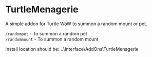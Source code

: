 # TurtleMenagerie
A simple addon for Turtle WoW to summon a random mount or pet.


`/randompet` - To summon a random pet  
`/randommount` - To summon a random mount

Install location should be: ..\Interface\AddOns\TurtleMenagerie
